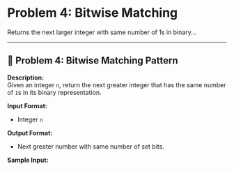 # Problem 4: Bitwise Matching

Returns the next larger integer with same number of 1s in binary...

---

## 🔸 Problem 4: Bitwise Matching Pattern

**Description:**  
Given an integer `n`, return the next greater integer that has the same number of `1`s in its binary representation.

**Input Format:**
- Integer `n`

**Output Format:**
- Next greater number with same number of set bits.

**Sample Input:**
